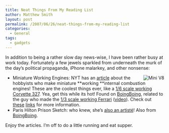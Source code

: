 ```yaml
---
title: Neat Things From My Reading List
author: Matthew Smith
layout: post
permalink: /2007/06/26/neat-things-from-my-reading-list
categories:
  - General
tags:
  - gadgets
---
```

In addition to being a rather slow day news-wise, I have been rather busy at work today. Fortunately a few jewels sparkled from underneath the murk of the day&#8217;s political propaganda, iPhone malarkey, and other nonsense:

*   <img src="http://digivation.net/wp-content/uploads/2007/06/pictures_chevy-side5b.jpg" alt="Mini V8" align="right" />Miniature Working Engines: NYT has an [article][1] about the hobbyists who make miniature **working **internal combustion engines! These are the coolest things ever, like a [1/6 scale working Corvette 327][2]. Yea, get this while its hot! Found on [BoingBoing][3], related to the guy who made the [1/3 scale working Ferrari][4] ([video][5]). Check out [these][6] [links][7] for more information.
*   Paris Hilton Prison Sketch: who knew, she&#8217;s [also an artisté][8]! Also from [BoingBoing][9].

Enjoy the articles. I&#8217;m off to do a little running and eat supper.

 [1]: http://www.nytimes.com/2007/06/24/automobiles/collectibles/24MODEL.html?_r=4&ref=automobiles&oref=slogin&oref=slogin&oref=slogin&oref=slogin
 [2]: http://www.moyermade.com/chevyV8.html
 [3]: http://www.boingboing.net/2007/06/26/miniature_engine_bui.html
 [4]: http://mps-sportproto.com/en/modeles.php?num=1#donnees
 [5]: http://www.youtube.com/watch?v=aSDnMUeimuM
 [6]: http://craftsmanshipmuseum.com/
 [7]: http://www.modelenginebuilder.com/
 [8]: http://www.tmz.com/2007/06/26/paris-totally-sketched-out/
 [9]: http://www.boingboing.net/2007/06/26/paris_hiltons_portra.html